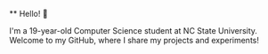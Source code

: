 ** Hello! 👋

I'm a 19-year-old Computer Science student at NC State University. 
Welcome to my GitHub, where I share my projects and experiments!
